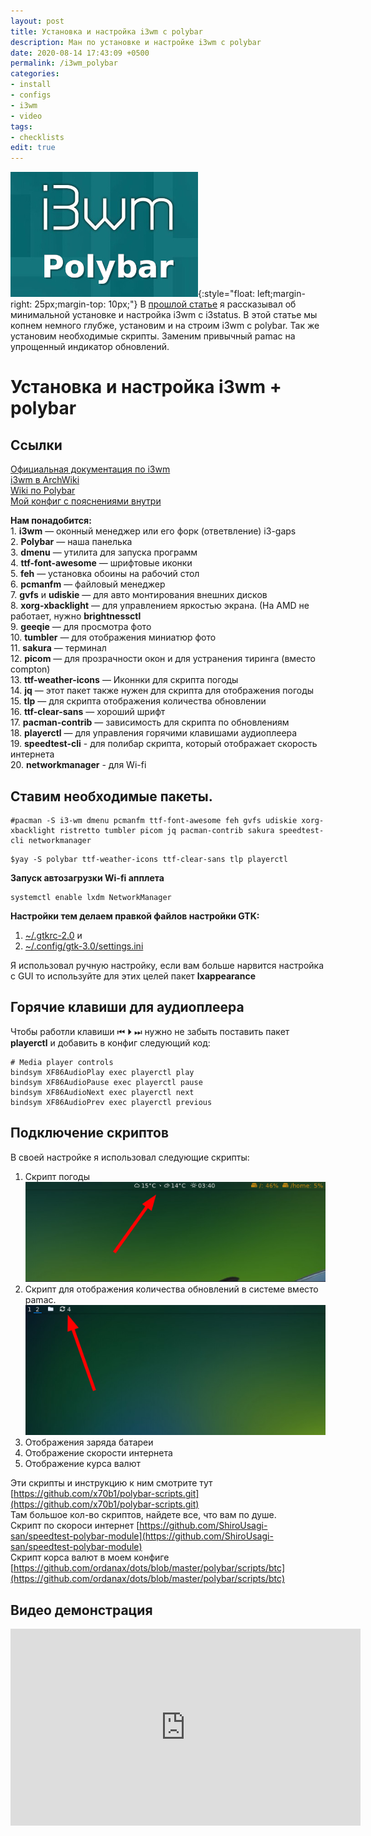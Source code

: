 ```yaml
---
layout: post
title: Установка и настройка i3wm c polybar
description: Ман по установке и настройке i3wm с polybar
date: 2020-08-14 17:43:09 +0500
permalink: /i3wm_polybar
categories: 
- install
- configs
- i3wm
- video
tags:
- checklists
edit: true
---
```

![Тайлинг i3wm](../img/i3wm_polybar.jpg){:style="float: left;margin-right: 25px;margin-top: 10px;"} В [прошлой статье](https://ordanax.github.io/i3wm) я рассказывал об минимальной установке и настройка i3wm с i3status.
В этой статье мы копнем немного глубже, установим и на строим i3wm c polybar. Так же установим необходимые скрипты. Заменим привычный pamac на упрощенный индикатор обновлений.


# Установка и настройка i3wm + polybar

## Ссылки
[Официальная документация по i3wm](https://i3wm.org/docs/userguide.html)<br>
[i3wm в ArchWiki](https://wiki.archlinux.org/index.php/i3_%28%D0%A0%D1%83%D1%81%D1%81%D0%BA%D0%B8%D0%B9%29)<br>
[Wiki по Polybar](https://github.com/polybar/polybar/wiki)<br>
[Мой конфиг с пояснениями внутри](https://github.com/ordanax/dots/tree/master/3wm_v_3)<br>


**Нам понадобится:** <br>
    1. **i3wm** — оконный менеджер или его форк (ответвление) i3-gaps <br>
    2. **Polybar** — наша панелька<br>
    3. **dmenu** — утилита для запуска программ <br>
    4. **ttf-font-awesome** — шрифтовые иконки <br>
    5. **feh** — установка обоины на рабочий стол <br>
    6. **pcmanfm** — файловый менеджер <br>
    7. **gvfs** и **udiskie** — для авто монтирования внешних дисков <br>
    8. **xorg-xbacklight** — для управлением яркостью экрана. (На AMD не работает, нужно **brightnessctl** <br>
    9. **geeqie** — для просмотра фото <br>
    10. **tumbler** — для отображения миниатюр фото <br>
    11. **sakura** — терминал <br>
    12. **picom** — для прозрачности окон и для устранения тиринга (вместо compton)<br>
    13. **ttf-weather-icons** — Иконнки для скрипта погоды<br>
    14. **jq** — этот пакет также нужен для скрипта для отображения погоды<br>
    15. **tlp** — для скрипта отображения количества обновлении<br>
    16. **ttf-clear-sans** — хороший шрифт<br>
    17. **pacman-contrib** — зависимость для скрипта по обновлениям<br>
    18. **playerctl** — для управления горячими клавишами аудиоплеера<br>
    19. **speedtest-cli** - для полибар скрипта, который отображает скорость интернета<br>
    20. **networkmanager** - для Wi-fi
   
    
## Ставим необходимые пакеты.

```
#pacman -S i3-wm dmenu pcmanfm ttf-font-awesome feh gvfs udiskie xorg-xbacklight ristretto tumbler picom jq pacman-contrib sakura speedtest-cli networkmanager
```
```
$yay -S polybar ttf-weather-icons ttf-clear-sans tlp playerctl
```

**Запуск автозагрузки Wi-fi апплета**
```
systemctl enable lxdm NetworkManager
```

**Настройки тем делаем правкой файлов настройки GTK:**
1. [~/.gtkrc-2.0](https://github.com/ordanax/dots/blob/master/3wm_v_3/gtkrc-2.0.tar.gz) и <br>
2. [~/.config/gtk-3.0/settings.ini](https://github.com/ordanax/dots/blob/master/3wm_v_3/gtk-3.0/settings.ini)<br>

Я использовал ручную настройку, если вам больше нарвится настройка с GUI то используйте для этих целей пакет **lxappearance**


## Горячие клавиши для аудиоплеера
Чтобы работли клавиши ⏮ ⏵ ⏭ нужно не забыть поставить пакет **playerctl** и добавить в конфиг следующий код:

```
# Media player controls
bindsym XF86AudioPlay exec playerctl play
bindsym XF86AudioPause exec playerctl pause
bindsym XF86AudioNext exec playerctl next
bindsym XF86AudioPrev exec playerctl previous
```
## Подключение скриптов

В своей настройке я использовал следующие скрипты:<br>
1) Скрипт погоды<br>
![скрипт погоды](../img/wheather.png)<br>
2) Скрипт для отображения количества обновлений в системе вместо pamac. <br>
![скрипт погоды](../img/update.png)<br>
3) Отображения заряда батареи<br>
4) Отображение скорости интернета <br>
5) Отображение курса валют

Эти скрипты и инструкцию к ним смотрите тут [https://github.com/x70b1/polybar-scripts.git](https://github.com/x70b1/polybar-scripts.git)   
Там большое кол-во скриптов, найдете все, что вам по душе.   
Скрипт по скороси интернет [https://github.com/ShiroUsagi-san/speedtest-polybar-module](https://github.com/ShiroUsagi-san/speedtest-polybar-module)   
Скрипт корса валют в моем конфиге [https://github.com/ordanax/dots/blob/master/polybar/scripts/btc](https://github.com/ordanax/dots/blob/master/polybar/scripts/btc)   

## Видео демонстрация
<iframe width="560" height="315" src="https://www.youtube.com/embed/e1FteJleX_Y" frameborder="0" allow="accelerometer; autoplay; clipboard-write; encrypted-media; gyroscope; picture-in-picture" allowfullscreen></iframe>

